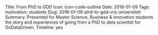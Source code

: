 Title: From PhD to GDD
Icon: icon-code-outline
Date: 2018-01-09
Tags: motivation; students
Slug: 2018-01-09-phd-to-gdd-vrij-universiteit
Summary: Presented for Master Science, Business & innovation students the story and experiences of going from a PhD to data scientist for GoDataDriven.
Timeline: yes
